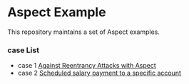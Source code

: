 # Aspect Example

This repository maintains a set of Aspect examples. 

### case List
* case 1 [Against Reentrancy Attacks with Aspect](reentrance/README.md)
* case 2 [Scheduled salary payment to a specific account](schedule_salary/README.md) 
